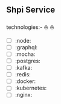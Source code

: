 ## Shpi Service
technologies:-  ⛵️ ⛵️

* [ ] :node:
* [ ] :graphql:
* [ ] :mocha:
* [ ] :postgres:
* [ ] :kafka:
* [ ] :redis:
* [ ] :docker:
* [ ] :kubernetes:
* [ ] :nginx:
